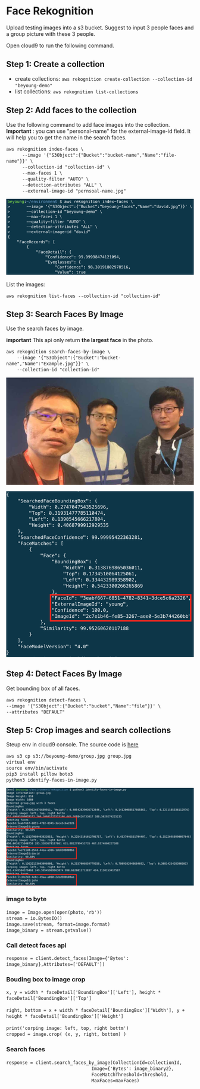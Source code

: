 # Face Rekognition

Upload testing images into a s3 bucket. Suggest to input 3 people faces and a group picture with these 3 people.

Open cloud9 to run the following command.

## Step 1: Create a collection

* create collections: `aws rekognition create-collection --collection-id "beyoung-demo"`
* list collections: `aws rekognition list-collections`

## Step 2: Add faces to the collection
Use the following command to add face images into the collection. **Important** : you can use "personal-name" for the external-image-id field. It will help you to get the name in the search faces.

```
aws rekognition index-faces \
      --image '{"S3Object":{"Bucket":"bucket-name","Name":"file-name"}}' \
      --collection-id "collection-id" \
      --max-faces 1 \
      --quality-filter "AUTO" \
      --detection-attributes "ALL" \
      --external-image-id "pernsoal-name.jpg" 
```

![](./images/00.png)

List the images:

```
aws rekognition list-faces --collection-id "collection-id"  
```

## Step 3: Search Faces By Image

Use the search faces by image.

**important**
This api only return **the largest face** in the photo.

```
aws rekognition search-faces-by-image \
    --image '{"S3Object":{"Bucket":"bucket-name","Name":"Example.jpg"}}' \
    --collection-id "collection-id"
```

![](./images/group.jpg)

![](./images/01.png)

## Step 4: Detect Faces By Image

Get bounding box of all faces.

```
aws rekognition detect-faces \
--image '{"S3Object":{"Bucket":"bucket","Name":"file"}}' \
--attributes "DEFAULT"
```

## Step 5: Crop images and search collections

Steup env in cloud9 console. The source code is [here](./identify-faces-in-image.py)

```
aws s3 cp s3://beyoung-demo/group.jpg group.jpg
virtual env
source env/bin/activate
pip3 install pillow boto3
python3 identify-faces-in-image.py
```

![](./images/02.png)

### image to byte

```
image = Image.open(open(photo,'rb'))
stream = io.BytesIO()
image.save(stream, format=image.format) 
image_binary = stream.getvalue()
```

### Call detect faces api
```
response = client.detect_faces(Image={'Bytes': image_binary},Attributes=['DEFAULT'])
```

### Bouding box to image crop
```
x, y = width * faceDetail['BoundingBox']['Left'], height * faceDetail['BoundingBox']['Top']

right, bottom = x + width * faceDetail['BoundingBox']['Width'], y + height * faceDetail['BoundingBox']['Height']

print('corping image: left, top, right bottm')
cropped = image.crop( (x, y, right, bottom) )
```

### Search faces
```
response = client.search_faces_by_image(CollectionId=collectionId,
                                Image={'Bytes': image_binary2},
                                FaceMatchThreshold=threshold,
                                MaxFaces=maxFaces)
```
